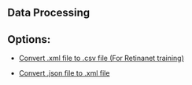 ## Data Processing

## Options:
- [Convert .xml file to .csv file (For Retinanet training)](xml_to_csv/convert_xml_csv.py)

- [Convert .json file to .xml file ](json_to_xml/convert_json_to_xml.py)
